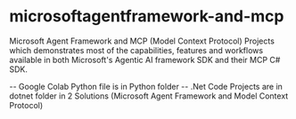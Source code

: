 # microsoftagentframework-and-mcp
Microsoft Agent Framework and MCP (Model Context Protocol) Projects which demonstrates most of the capabilities, features and workflows available in both Microsoft's Agentic AI framework SDK and their MCP C# SDK.

-- Google Colab Python file is in Python folder
-- .Net Code Projects are in dotnet folder in 2 Solutions (Microsoft Agent Framework and Model Context Protocol)
